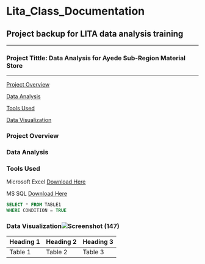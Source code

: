 # Lita_Class_Documentation
## Project backup for LITA data analysis training
---
### Project Tittle: Data Analysis for Ayede Sub-Region Material Store
---
[Project Overview](#project-overview)

[Data Analysis](#data-analysis)

[Tools Used](#tools-used)

[Data Visualization](#data-visualization)

### Project Overview

### Data Analysis

### Tools Used
Microsoft Excel [Download Here](https://www.microsoft.com)

MS SQL [Download Here](https://www.microsoft.com)
```SQL
SELECT * FROM TABLE1
WHERE CONDITION = TRUE

```
### Data Visualization![Screenshot (147)](https://github.com/user-attachments/assets/b860bc6f-e2dc-4c6b-a4c7-d85f268a1de6)
|Heading 1| Heading 2|Heading 3|
|---------|----------|---------|
|Table 1 |Table 2 |Table 3|
